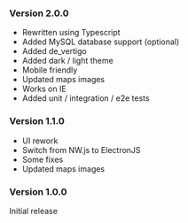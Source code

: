 ### Version 2.0.0

- Rewritten using Typescript
- Added MySQL database support (optional)
- Added de_vertigo
- Added dark / light theme
- Mobile friendly
- Updated maps images
- Works on IE
- Added unit / integration / e2e tests

### Version 1.1.0

- UI rework
- Switch from NW.js to ElectronJS
- Some fixes
- Updated maps images

### Version 1.0.0

Initial release
